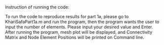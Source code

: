 Instruction of running the code:

To run the code to reproduce results for part 1a, please go to KhariSafaPart1a.m and run the program, then the program wants the user to input the number of elements. Please input your desired value and Enter. 
After running the program, mesh plot will be displayed, and Connectivity Matrix and Node Element Positions will be printed on Command line.
